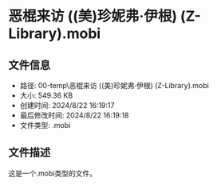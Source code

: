﻿# 恶棍来访 ((美)珍妮弗·伊根) (Z-Library).mobi

## 文件信息
- 路径: 00-temp\恶棍来访 ((美)珍妮弗·伊根) (Z-Library).mobi
- 大小: 549.36 KB
- 创建时间: 2024/8/22 16:19:17
- 最后修改时间: 2024/8/22 16:19:18
- 文件类型: .mobi

## 文件描述
这是一个.mobi类型的文件。

